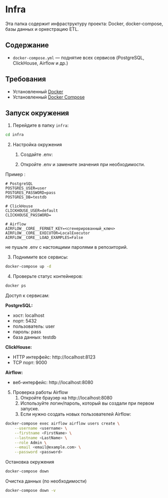 # Infra

Эта папка содержит инфраструктуру проекта: Docker, docker-compose, базы данных и оркестрацию ETL.

## Содержание
- `docker-compose.yml` — поднятие всех сервисов (PostgreSQL, ClickHouse, Airflow и др.)

## Требования
- Установленный [Docker](https://docs.docker.com/get-docker/)
- Установленный [Docker Compose](https://docs.docker.com/compose/install/)

## Запуск окружения
1. Перейдите в папку `infra`:
```bash
cd infra
```

2. Настройка окружения
	1. Создайте .env:

	2.	Откройте .env и замените значения при необходимости.

Пример :
```
# PostgreSQL
POSTGRES_USER=user
POSTGRES_PASSWORD=pass
POSTGRES_DB=testdb

# ClickHouse
CLICKHOUSE_USER=default
CLICKHOUSE_PASSWORD=

# Airflow
AIRFLOW__CORE__FERNET_KEY=<сгенерированный_ключ>
AIRFLOW__CORE__EXECUTOR=LocalExecutor
AIRFLOW__CORE__LOAD_EXAMPLES=False
```
не пушьте .env с настоящими паролями в репозиторий.


3.	Поднимите все сервисы:
```bash
docker-compose up -d
```
4.	Проверьте статус контейнеров:
```bash
docker ps
```

Доступ к сервисам:

**PostgreSQL:**
- хост: localhost
-	порт: 5432
-	пользователь: user
-	пароль: pass
-	база данных: testdb

**ClickHouse:**
- HTTP интерфейс: http://localhost:8123
- TCP порт: 9000

**Airflow:**
- веб-интерфейс: http://localhost:8080
  
5. Проверка работы Airflow
	1.	Откройте браузер на http://localhost:8080
	2.	Используйте логин/пароль, который вы создали при первом запуске.
	3.	Если нужно создать новых пользователей Airflow:
```bash
docker-compose exec airflow airflow users create \
    --username <username> \
    --firstname <FirstName> \
    --lastname <LastName> \
    --role Admin \
    --email <email@example.com> \
    --password <password>
```

Остановка окружения
```bash
docker-compose down
```
Очистка данных (по необходимости)
```bash
docker-compose down -v
```
